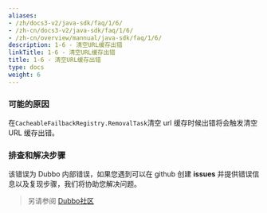 ```yaml
---
aliases:
- /zh/docs3-v2/java-sdk/faq/1/6/
- /zh-cn/docs3-v2/java-sdk/faq/1/6/
- /zh-cn/overview/mannual/java-sdk/faq/1/6/
description: 1-6 - 清空URL缓存出错
linkTitle: 1-6 - 清空URL缓存出错
title: 1-6 - 清空URL缓存出错
type: docs
weight: 6
---
```







### 可能的原因
在`CacheableFailbackRegistry.RemovalTask`清空 url 缓存时候出错将会触发清空 URL 缓存出错。

### 排查和解决步骤
该错误为 Dubbo 内部错误，如果您遇到可以在 github 创建 **issues** 并提供错误信息以及复现步骤，我们将协助您解决问题。

> 另请参阅
[Dubbo社区](https://github.com/apache/dubbo)

